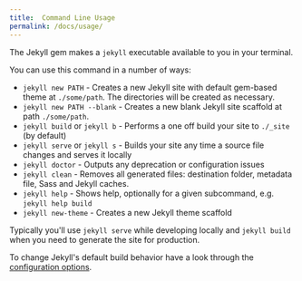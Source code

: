 ```yaml
---
title:  Command Line Usage
permalink: /docs/usage/
---
```


The Jekyll gem makes a `jekyll` executable available to you in your terminal.

You can use this command in a number of ways:

* `jekyll new PATH` - Creates a new Jekyll site with default gem-based theme at `./some/path`. The directories will be created as necessary.
* `jekyll new PATH --blank` - Creates a new blank Jekyll site scaffold at path `./some/path`.
* `jekyll build` or `jekyll b` - Performs a one off build your site to `./_site` (by default)
* `jekyll serve` or `jekyll s` - Builds your site any time a source file changes and serves it locally
* `jekyll doctor` - Outputs any deprecation or configuration issues
* `jekyll clean` - Removes all generated files: destination folder, metadata file, Sass and Jekyll caches.
* `jekyll help` - Shows help, optionally for a given subcommand, e.g. `jekyll help build`
* `jekyll new-theme` - Creates a new Jekyll theme scaffold

Typically you'll use `jekyll serve` while developing locally and `jekyll build` when you need to generate the site for production.

To change Jekyll's default build behavior have a look through the [configuration options](/docs/configuration/).
